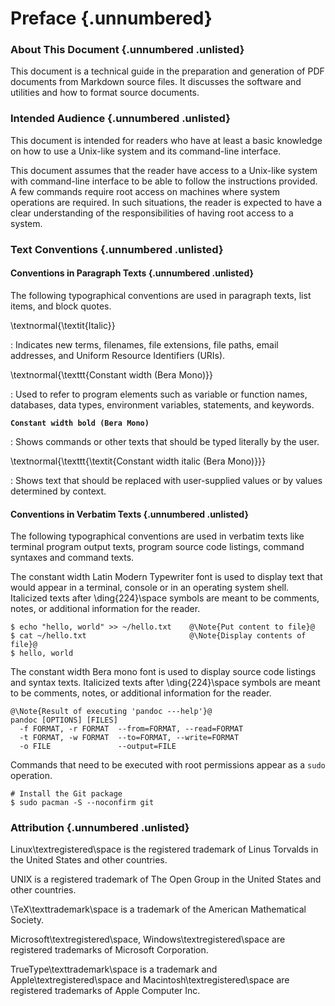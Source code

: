 # Preface {.unnumbered}



### About This Document {.unnumbered .unlisted}

This document is a technical guide in the preparation and generation
of PDF documents from Markdown source files. It discusses the
software and utilities and how to format source documents.



### Intended Audience {.unnumbered .unlisted}

This document is intended for readers who have at least a basic
knowledge on how to use a Unix-like system and its command-line
interface.

This document assumes that the reader have access to a Unix-like
system with command-line interface to be able to follow the
instructions provided. A few commands require root access on machines
where system operations are required. In such situations, the reader
is expected to have a clear understanding of the responsibilities of
having root access to a system.



### Text Conventions {.unnumbered .unlisted}



#### Conventions in Paragraph Texts {.unnumbered .unlisted}

The following typographical conventions are used in paragraph texts,
list items, and block quotes.

\textnormal{\textit{Italic}}

: Indicates new terms, filenames, file extensions, file paths, email
addresses, and Uniform Resource Identifiers (URIs).

\textnormal{\texttt{Constant width (Bera Mono)}}

: Used to refer to program elements such as variable or function names,
databases, data types, environment variables, statements, and
keywords.

**`Constant width bold (Bera Mono)`**

: Shows commands or other texts that should be typed literally by the
user.

\textnormal{\texttt{\textit{Constant width italic (Bera Mono)}}}

: Shows text that should be replaced with user-supplied values or by
values determined by context.



#### Conventions in Verbatim Texts {.unnumbered .unlisted}

The following typographical conventions are used in verbatim texts
like terminal program output texts, program source code listings,
command syntaxes and command texts.

The constant width Latin Modern Typewriter font is used to display
text that would appear in a terminal, console or in an operating system
shell. Italicized texts after \ding{224}\space symbols are meant to
be comments, notes, or additional information for the reader.

~~~{style=terminal}
$ echo "hello, world" >> ~/hello.txt    @\Note{Put content to file}@
$ cat ~/hello.txt                       @\Note{Display contents of file}@
$ hello, world
~~~

The constant width Bera mono font is used to display source code
listings and syntax texts. Italicized texts after \ding{224}\space
symbols are meant to be comments, notes, or additional information
for the reader.

~~~{style=syntax}
@\Note{Result of executing 'pandoc ---help'}@
pandoc [OPTIONS] [FILES]
  -f FORMAT, -r FORMAT  --from=FORMAT, --read=FORMAT
  -t FORMAT, -w FORMAT  --to=FORMAT, --write=FORMAT
  -o FILE               --output=FILE
~~~

Commands that need to be executed with root permissions appear as a
`sudo` operation.

~~~{style=terminal}
# Install the Git package
$ sudo pacman -S --noconfirm git
~~~



### Attribution {.unnumbered .unlisted}

Linux\textregistered\space is the registered trademark of Linus Torvalds in the United States and other countries.

UNIX is a registered trademark of The Open Group in the United States and other countries.

\TeX\texttrademark\space is a trademark of the American Mathematical Society.

Microsoft\textregistered\space, Windows\textregistered\space are registered trademarks of Microsoft Corporation.

TrueType\texttrademark\space is a trademark and Apple\textregistered\space and Macintosh\textregistered\space are registered trademarks of Apple Computer Inc.
